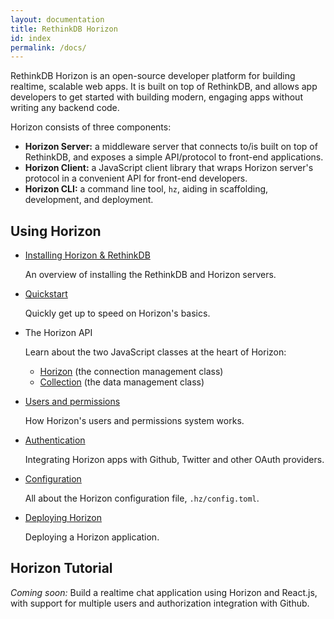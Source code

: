 ```yaml
---
layout: documentation
title: RethinkDB Horizon
id: index
permalink: /docs/
---
```


RethinkDB Horizon is an open-source developer platform for building realtime, scalable web apps. It is built on top of RethinkDB, and allows app developers to get started with building modern, engaging apps without writing any backend code.

Horizon consists of three components:

* **Horizon Server:** a middleware server that connects to/is built on top of RethinkDB, and exposes a simple API/protocol to front-end applications.
* **Horizon Client:** a JavaScript client library that wraps Horizon server's protocol in a convenient API for front-end developers.
* **Horizon CLI:** a command line tool, `hz`, aiding in scaffolding, development, and deployment.

## Using Horizon

* [Installing Horizon & RethinkDB](/install)

    An overview of installing the RethinkDB and Horizon servers.

* [Quickstart](/quickstart)

    Quickly get up to speed on Horizon's basics.

* The Horizon API

    Learn about the two JavaScript classes at the heart of Horizon:

    * [Horizon](/api/horizon) (the connection management class)
    * [Collection](/api/collection) (the data management class)

* [Users and permissions](/users)

    How Horizon's users and permissions system works.

* [Authentication](/authentication)

    Integrating Horizon apps with Github, Twitter and other OAuth providers.

* [Configuration](/config-file)

    All about the Horizon configuration file, `.hz/config.toml`.

* [Deploying Horizon](/deploy)

    Deploying a Horizon application.

## Horizon Tutorial

*Coming soon:* Build a realtime chat application using Horizon and React.js, with support for multiple users and authorization integration with Github.
